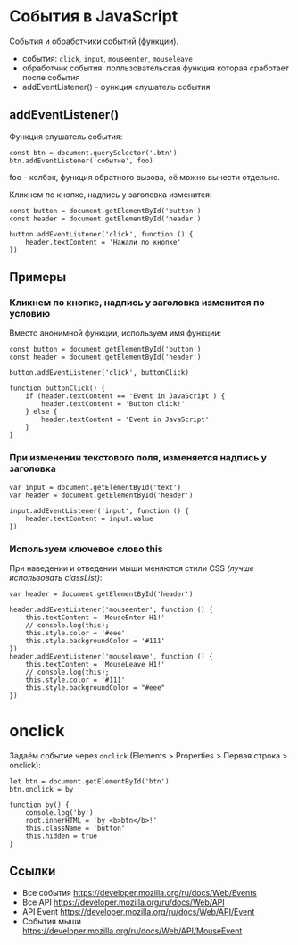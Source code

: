 # События в JavaScript

События и обработчики событий (функции).

- события: `click`, `input`, `mouseenter`, `mouseleave`
- обработчик события: полльзовательская функция которая сработает после события
- addEventListener() - функция слушатель события

## addEventListener()
Функция слушатель события:

    const btn = document.querySelector('.btn')
    btn.addEventListener('событие', foo)

foo - колбэк, функция обратного вызова, её можно вынести отдельно.

Кликнем по кнопке, надпись у заголовка изменится:

    const button = document.getElementById('button')
    const header = document.getElementById('header')

    button.addEventListener('click', function () {
        header.textContent = 'Нажали по кнопке'
    })

## Примеры
### Кликнем по кнопке, надпись у заголовка изменится по условию
Вместо анонимной функции, используем имя функции:

    const button = document.getElementById('button')
    const header = document.getElementById('header')

    button.addEventListener('click', buttonClick)

    function buttonClick() {
        if (header.textContent == 'Event in JavaScript') {
            header.textContent = 'Button click!'
        } else {
            header.textContent = 'Event in JavaScript'
        }
    }

### При изменении текстового поля, изменяется надпись у заголовка
    var input = document.getElementById('text')
    var header = document.getElementById('header')

    input.addEventListener('input', function () {
        header.textContent = input.value
    })

### Используем ключевое слово this
При наведении и отведении мыши меняются стили CSS *(лучше использовать classList)*:

    var header = document.getElementById('header')

    header.addEventListener('mouseenter', function () {
        this.textContent = 'MouseEnter H1!'
        // console.log(this);
        this.style.color = '#eee'
        this.style.backgroundColor = '#111'
    })
    header.addEventListener('mouseleave', function () {
        this.textContent = 'MouseLeave H1!'
        // console.log(this);
        this.style.color = '#111'
        this.style.backgroundColor = "#eee"
    })

# onclick
Задаём событие через `onclick` (Elements > Properties > Первая строка > onclick):

    let btn = document.getElementById('btn')
    btn.onclick = by

    function by() {
        console.log('by')
        root.innerHTML = 'by <b>btn</b>!'
        this.className = 'button'
        this.hidden = true
    }

## Ссылки
- Все события https://developer.mozilla.org/ru/docs/Web/Events
- Все API https://developer.mozilla.org/ru/docs/Web/API
- API Event https://developer.mozilla.org/ru/docs/Web/API/Event
- События мыши https://developer.mozilla.org/ru/docs/Web/API/MouseEvent
